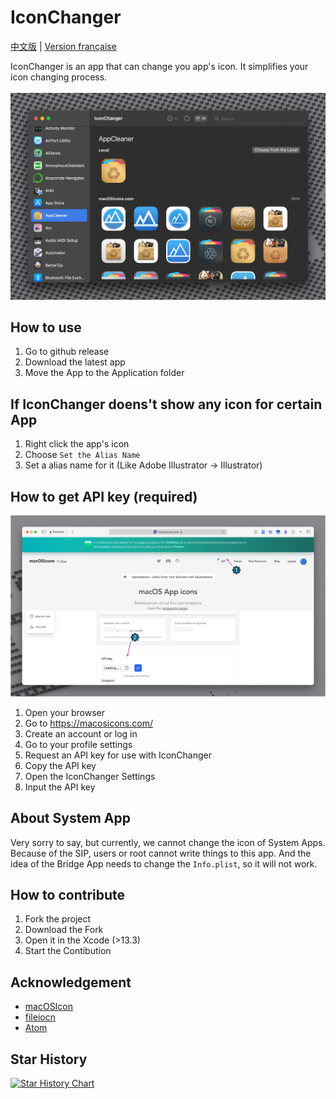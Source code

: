 # IconChanger

[中文版](./README-zh.md) | [Version française](./README-fr.md)

IconChanger is an app that can change you app's icon. It simplifies your icon changing process.
<br><br>
![](./Github/Github-Iconchanger.png)

## How to use

1. Go to github release
2. Download the latest app
3. Move the App to the Application folder

## If IconChanger doens't show any icon for certain App

1. Right click the app's icon
2. Choose `Set the Alias Name`
3. Set a alias name for it (Like Adobe Illustrator -> Illustrator)


## How to get API key (required)

![](./Github/Api.png)

1. Open your browser
2. Go to https://macosicons.com/
3. Create an account or log in
4. Go to your profile settings
5. Request an API key for use with IconChanger
6. Copy the API key
7. Open the IconChanger Settings
8. Input the API key

## About System App

Very sorry to say, but currently, we cannot change the icon of System Apps. Because of the SIP, users or root cannot write things to this app. And the idea of the Bridge App needs to change the `Info.plist`, so it will not work.

## How to contribute

1. Fork the project
2. Download the Fork
3. Open it in the Xcode (>13.3)
4. Start the Contibution

## Acknowledgement

* [macOSIcon](https://macosicons.com/#/)
* [fileiocn](https://github.com/mklement0/fileicon)
* [Atom](https://github.com/atomtoto)

## Star History

[![Star History Chart](https://api.star-history.com/svg?repos=Bengerthelorf/macIconChanger&type=Timeline)](https://www.star-history.com/#Bengerthelorf/macIconChanger&Timeline)

